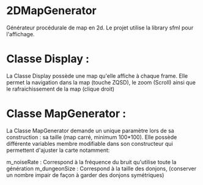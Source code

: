 # 2DMapGenerator

Générateur procédurale de map en 2d.
Le projet utilise la library sfml pour l'affichage.



# Classe Display :

La Classe Display possède une map qu'elle affiche à chaque frame. 
Elle permet la navigation dans la map (touche ZQSD), le zoom (Scroll) ainsi que le rafraichissement de la map (clique droit)


# Classe MapGenerator :

La Classe MapGenerator demande un unique paramètre lors de sa construction : sa taille (map carré, minimum 100*100).
Elle possède différente variables membre modifiable dans son constructeur qui permettent d'ajuster la carte notamment:

m_noiseRate : Correspond à la fréquence du bruit qu'utilise toute la génération
m_dungeonSize : Correspond à la taille des donjons, (conserver un nombre impair de façon à garder des donjons symétriques)
